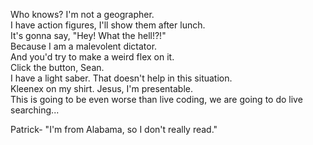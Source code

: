 Who knows? I'm not a geographer.  
I have action figures, I'll show them after lunch.  
It's gonna say, "Hey! What the hell!?!"  
Because I am a malevolent dictator.  
And you'd try to make a weird flex on it.  
Click the button, Sean.  
I have a light saber. That doesn't help in this situation.  
Kleenex on my shirt. Jesus, I'm presentable.  
This is going to be even worse than live coding, we are going to do live searching...

Patrick- "I'm from Alabama, so I don't really read."
